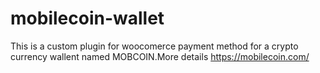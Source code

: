 # mobilecoin-wallet

This is a custom plugin for woocomerce payment method for a crypto currency wallent named MOBCOIN.More details https://mobilecoin.com/
